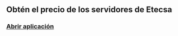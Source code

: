 ## Obtén el precio de los servidores de Etecsa 

### [Abrir aplicación](https://raulodev.github.io/VPS-ETECSA-F/)
